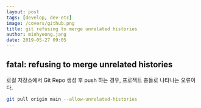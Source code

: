 ```yaml
---
layout: post
tags: [develop, dev-etc]
image: /covers/github.png
title: git refusing to merge unrelated histories
author: minhyeong.jang
date: 2019-05-27 09:05
---
```


## fatal: refusing to merge unrelated histories

로컬 저장소에서 Git Repo 생성 후 push 하는 경우, 프로젝트 충돌로 나타나는 오류이다.

```bash
git pull origin main --allow-unrelated-histories
```

